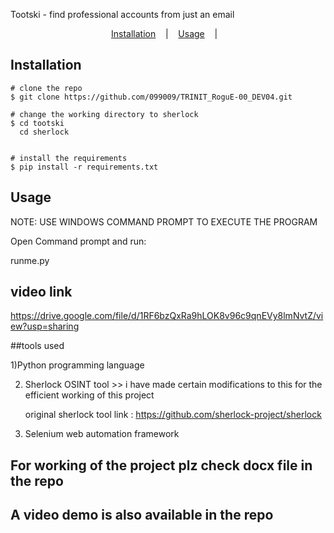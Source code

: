 <p align=center>

Tootski -  find professional accounts from just an email  
</p>

<p align="center">
  <a href="#installation">Installation</a>
  &nbsp;&nbsp;&nbsp;|&nbsp;&nbsp;&nbsp;
  <a href="#usage">Usage</a>
  &nbsp;&nbsp;&nbsp;|&nbsp;&nbsp;&nbsp;
  
</p>

<p align="center">

</a>
</p>


## Installation

```console
# clone the repo
$ git clone https://github.com/099009/TRINIT_RoguE-00_DEV04.git

# change the working directory to sherlock
$ cd tootski
  cd sherlock
	

# install the requirements
$ pip install -r requirements.txt
```

## Usage

NOTE: USE WINDOWS COMMAND PROMPT TO EXECUTE THE PROGRAM

Open Command prompt and run:

runme.py

## video link

https://drive.google.com/file/d/1RF6bzQxRa9hLOK8v96c9qnEVy8lmNvtZ/view?usp=sharing

##tools used

1)Python programming language

2) Sherlock OSINT tool >> i have made certain modifications to this for the efficient working of this project

   original sherlock tool link : https://github.com/sherlock-project/sherlock

3) Selenium web automation framework

## For working of the project plz check docx file in the repo

## A video demo is also available in the repo

